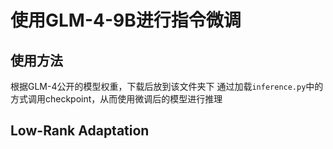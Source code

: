 # 使用GLM-4-9B进行指令微调
## 使用方法
根据GLM-4公开的模型权重，下载后放到该文件夹下
通过加载```inference.py```中的方式调用checkpoint，从而使用微调后的模型进行推理

## Low-Rank Adaptation
